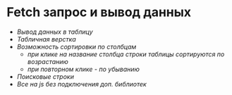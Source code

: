 # Fetch запрос и вывод данных

- _Вывод данных в таблицу_
- _Табличная верстка_
- _Возможность сортировки по столбцам_
    - _при клике на название столбца строки таблицы сортируются по возрастанию_
    - _при повторном клике - по убыванию_
- _Поисковые строки_
- _Все на js без подключения доп. библиотек_

